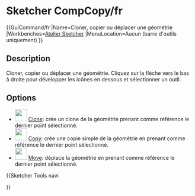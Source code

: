 # Sketcher CompCopy/fr

 {{GuiCommand/fr
|Name=Cloner, copier ou déplacer une géométrie
|Workbenches=[Atelier Sketcher](Sketcher_Workbench/fr.md)
|MenuLocation=Aucun (barre d'outils uniquement)
}}

## Description

Cloner, copier ou déplacer une géométrie. Cliquez sur la flèche vers le bas à droite pour développer les icônes en dessous et sélectionner un outil.

## Options

-   <img alt="" src=images/Sketcher_Clone.svg  style="width:32px;"> [Clone](Sketcher_Clone.md): crée un clone de la géométrie prenant comme référence le dernier point sélectionné.
-   <img alt="" src=images/Sketcher_Copy.svg  style="width:32px;"> [Copy](Sketcher_Copy.md): crée une copie simple de la géométrie en prenant comme référence le dernier point sélectionné.
-   <img alt="" src=images/Sketcher_Move.svg  style="width:32px;"> [Move](Sketcher_Move.md): déplace la géométrie en prenant comme référence le dernier point sélectionné.


{{Sketcher Tools navi

}}  
